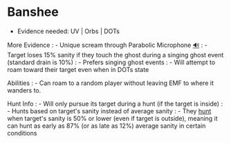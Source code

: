 # Banshee

- Evidence needed:  UV | Orbs | DOTs

More Evidence
: - Unique scream through Parabolic Microphone [🔊](https://zero-network.net/phasmophobia/static/assets/banshee_scream.mp3)
: - Target loses 15% sanity if they touch the ghost during a singing ghost event (standard drain is 10%)
: - Prefers singing ghost events
: - Will attempt to roam toward their target even when in DOTs state


Abilities
: - Can roam to a random player without leaving EMF to where it wanders to.

Hunt Info
: - Will only pursue its target during a hunt (if the target is inside)
: - Hunts based on target's sanity instead of average sanity
: - They [hunt](https://phasmophobia.fandom.com/wiki/Hunt?so=search) when target's sanity is 50% or lower (even if target is outside), meaning it can hunt as early as 87% (or as late as 12%) average sanity in certain conditions
